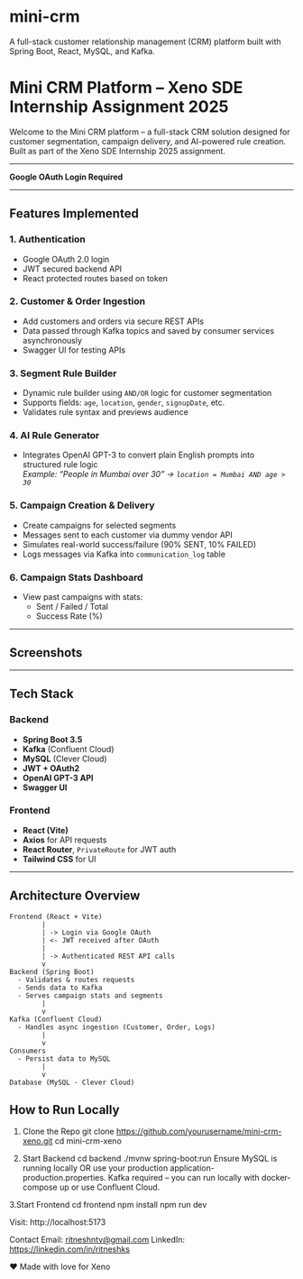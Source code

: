 # mini-crm
A full-stack customer relationship management (CRM) platform built with Spring Boot, React, MySQL, and Kafka.
#  Mini CRM Platform – Xeno SDE Internship Assignment 2025

Welcome to the Mini CRM platform – a full-stack CRM solution designed for customer segmentation, campaign delivery, and AI-powered rule creation. Built as part of the Xeno SDE Internship 2025 assignment.

---


 **Google OAuth Login Required**

---

##  Features Implemented

### 1. **Authentication**
- Google OAuth 2.0 login
- JWT secured backend API
- React protected routes based on token

### 2. **Customer & Order Ingestion**
- Add customers and orders via secure REST APIs
- Data passed through Kafka topics and saved by consumer services asynchronously
- Swagger UI for testing APIs

### 3. **Segment Rule Builder**
- Dynamic rule builder using `AND/OR` logic for customer segmentation
- Supports fields: `age`, `location`, `gender`, `signupDate`, etc.
- Validates rule syntax and previews audience

### 4. **AI Rule Generator**
- Integrates OpenAI GPT-3 to convert plain English prompts into structured rule logic  
  _Example: “People in Mumbai over 30” → `location = Mumbai AND age > 30`_

### 5. **Campaign Creation & Delivery**
- Create campaigns for selected segments
- Messages sent to each customer via dummy vendor API
- Simulates real-world success/failure (90% SENT, 10% FAILED)
- Logs messages via Kafka into `communication_log` table

### 6. **Campaign Stats Dashboard**
- View past campaigns with stats:
  - Sent / Failed / Total
  - Success Rate (%)

---

##  Screenshots

---

##  Tech Stack

###  Backend
- **Spring Boot 3.5**
- **Kafka** (Confluent Cloud)
- **MySQL** (Clever Cloud)
- **JWT + OAuth2**
- **OpenAI GPT-3 API**
- **Swagger UI**

###  Frontend
- **React (Vite)**
- **Axios** for API requests
- **React Router**, `PrivateRoute` for JWT auth
- **Tailwind CSS** for UI

---

##  Architecture Overview

```plaintext
Frontend (React + Vite)
        |
        | -> Login via Google OAuth
        | <- JWT received after OAuth
        |
        | -> Authenticated REST API calls
        v
Backend (Spring Boot)
  - Validates & routes requests
  - Sends data to Kafka
  - Serves campaign stats and segments
        |
        v
Kafka (Confluent Cloud)
  - Handles async ingestion (Customer, Order, Logs)
        |
        v
Consumers
  - Persist data to MySQL
        |
        v
Database (MySQL - Clever Cloud)
```
##  How to Run Locally
1. Clone the Repo
   git clone https://github.com/yourusername/mini-crm-xeno.git
   cd mini-crm-xeno

2. Start Backend
   cd backend
  ./mvnw spring-boot:run
   Ensure MySQL is running locally OR use your production application-production.properties.
   Kafka required – you can run locally with docker-compose up or use Confluent Cloud.
   
3.Start Frontend
  cd frontend
  npm install
  npm run dev
  
Visit: http://localhost:5173


 Contact
 Email: ritneshntv@gmail.com
 LinkedIn: https://linkedin.com/in/ritneshks



❤️ Made with love for Xeno



